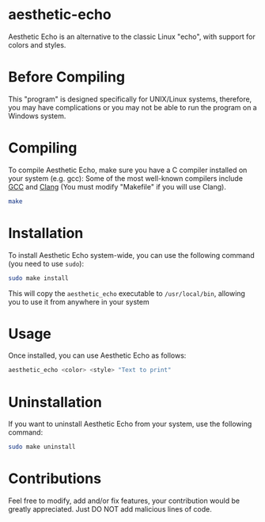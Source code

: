 # aesthetic-echo

Aesthetic Echo is an alternative to the classic Linux "echo", with support for colors and styles.

# Before Compiling
This "program" is designed specifically for UNIX/Linux systems, therefore, you may have complications or you may not be able to run the program on a Windows system.

# Compiling

To compile Aesthetic Echo, make sure you have a C compiler installed on your system (e.g. gcc):
Some of the most well-known compilers include [GCC](https://gcc.gnu.org/) and [Clang](https://clang.llvm.org/) (You must modify "Makefile" if you will use Clang).

```bash
make
```

# Installation
To install Aesthetic Echo system-wide, you can use the following command (you need to use `sudo`):

```bash
sudo make install
```

This will copy the `aesthetic_echo` executable to `/usr/local/bin`, allowing you to use it from anywhere in your system

# Usage
Once installed, you can use Aesthetic Echo as follows:

```bash
aesthetic_echo <color> <style> "Text to print"
```

# Uninstallation
If you want to uninstall Aesthetic Echo from your system, use the following command:
```bash
sudo make uninstall
```

# Contributions
Feel free to modify, add and/or fix features, your contribution would be greatly appreciated.
Just DO NOT add malicious lines of code.
